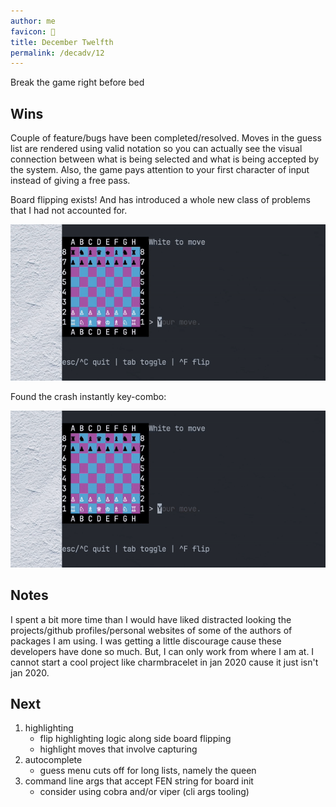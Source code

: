 ```yaml
---
author: me
favicon: 🔧
title: December Twelfth
permalink: /decadv/12
---
```


Break the game right before bed

## Wins

Couple of feature/bugs have been completed/resolved. Moves in the guess list are rendered using valid notation so you can actually see the visual connection between what is being selected and what is being accepted by the system.  Also, the game pays attention to your first character of input instead of giving a free pass.

Board flipping exists! And has introduced a whole new class of problems that I had not accounted for.

![Bubble chess demonstration of new features and board flip bug](/assets/decadv-day-12-demo-and-bug.gif)

Found the crash instantly key-combo:

![Bubble chess crashing instantly when shift+tab is pressed](/assets/decadv-day-12-instant-crash.gif)

## Notes

I spent a bit more time than I would have liked distracted looking the projects/github profiles/personal websites of some of the authors of packages I am using. I was getting a little discourage cause these developers have done so much. But, I can only work from where I am at. I cannot start a cool project like charmbracelet in jan 2020 cause it just isn't jan 2020.

## Next

1. highlighting
    * flip highlighting logic along side board flipping
    * highlight moves that involve capturing
2. autocomplete
    * guess menu cuts off for long lists, namely the queen
3. command line args that accept FEN string for board init
    * consider using cobra and/or viper (cli args tooling)
